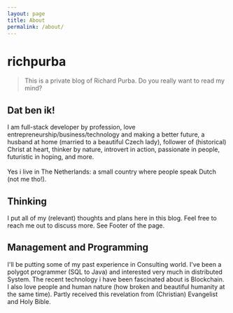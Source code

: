 ```yaml
---
layout: page
title: About
permalink: /about/
---
```

# richpurba
> This is a private blog of Richard Purba. Do you really want to read my mind? <br/> 

## Dat ben ik!
I am full-stack developer by profession, love entrepreneurship/business/technology and making a better future, a husband at home (married to a beautiful Czech lady), follower of (historical) Christ at heart, thinker by nature, introvert in action, passionate in people, futuristic in hoping, and more. <br/>\
Yes i live in The Netherlands: a small country where people speak Dutch (not me tho!).

## Thinking
I put all of my (relevant) thoughts and plans here in this blog. Feel free to reach me out to discuss more. See Footer of the page. 

## Management and Programming
I'll be putting some of my past experience in Consulting world. I've been a polygot programmer (SQL to Java) and interested very much in distributed System. The recent technology i have been fascinated about is Blockchain. <br/>
I also love people and human nature (how broken and beautiful humanity at the same time). Partly received this revelation from (Christian) Evangelist and Holy Bible.   